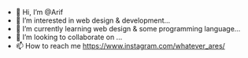 - 👋 Hi, I’m @Arif
- 👀 I’m interested in web design & development...
- 🌱 I’m currently learning web design & some programming language...
- 💞️ I’m looking to collaborate on ...
- 📫 How to reach me https://www.instagram.com/whatever_ares/

<!---
Ares1421/Ares1421 is a ✨ special ✨ repository because its `README.md` (this file) appears on your GitHub profile.
You can click the Preview link to take a look at your changes.
--->

